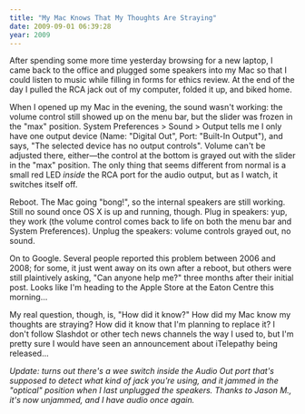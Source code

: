 ```yaml
---
title: "My Mac Knows That My Thoughts Are Straying"
date: 2009-09-01 06:39:28
year: 2009
---
```

After spending some more time yesterday browsing for a new laptop, I came back to the office and plugged some speakers into my Mac so that I could listen to music while filling in forms for ethics review. At the end of the day I pulled the RCA jack out of my computer, folded it up, and biked home.

When I opened up my Mac in the evening, the sound wasn't working: the volume control still showed up on the menu bar, but the slider was frozen in the "max" position. System Preferences &gt; Sound &gt; Output tells me I only have one output device (Name: "Digital Out", Port: "Built-In Output"), and says, "The selected device has no output controls". Volume can't be adjusted there, either—the control at the bottom is grayed out with the slider in the "max" position. The only thing that seems different from normal is a small red LED <em>inside</em> the RCA port for the audio output, but as I watch, it switches itself off.

Reboot. The Mac going "bong!", so the internal speakers are still working. Still no sound once OS X is up and running, though. Plug in speakers: yup, they work (the volume control comes back to life on both the menu bar and System Preferences). Unplug the speakers: volume controls grayed out, no sound.

On to Google. Several people reported this problem between 2006 and 2008; for some, it just went away on its own after a reboot, but others were still plaintively asking, "Can anyone help me?" three months after their initial post. Looks like I'm heading to the Apple Store at the Eaton Centre this morning...

My real question, though, is, "How did it know?" How did my Mac know my thoughts are straying? How did it know that I'm planning to replace it? I don't follow Slashdot or other tech news channels the way I used to, but I'm pretty sure I would have seen an announcement about iTelepathy being released...

<em>Update: turns out there's a wee switch inside the Audio Out port that's supposed to detect what kind of jack you're using, and it jammed in the "optical" position when I last unplugged the speakers. Thanks to Jason M., it's now unjammed, and I have audio once again.</em>
